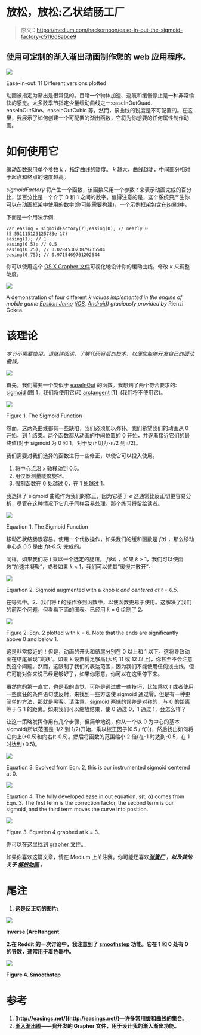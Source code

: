 # 放松，放松:乙状结肠工厂

> 原文：<https://medium.com/hackernoon/ease-in-out-the-sigmoid-factory-c5116d8abce9>

## 使用可定制的渐入渐出动画制作您的 web 应用程序。

![](img/f149590bf4c876178b4f36aa5d6cdb10.png)

Ease-in-out: 11 Different versions plotted

动画被指定为渐出是很常见的。目睹一个物体加速、巡航和缓慢停止是一种非常愉快的感觉。大多数季节指定少量缓动曲线之一:easeInOutQuad、easeInOutSine、easeInOutCubic 等。然而，该曲线的锐度是不可配置的。在这里，我展示了如何创建一个可配置的渐出函数，它将为你想要的任何属性制作动画。

# 如何使用它

缓动函数采用单个参数 *k* ，指定曲线的陡度。 *k* 越大，曲线越陡，中间部分相对于起点和终点的速度越高。

*sigmoidFactory* 将产生一个函数，该函数采用一个参数 *t* 来表示动画完成的百分比，该百分比是一个介于 0 和 1 之间的数字。值得注意的是，这个系统只产生你可以在动画框架中使用的数字(你可能需要构建)。一个示例框架包含在[jsdild](https://jsfiddle.net/5zzh8Ljg/4/)中。

下面是一个用法示例:

```
var easing = sigmoidFactory(7);easing(0); // nearly 0 (5.551115123125783e-17)
easing(1); // 1
easing(0.5); // 0.5
easing(0.25); // 0.028453023879735584
easing(0.75); // 0.9715469761202644
```

你可以使用这个 [OS X Grapher 文件](https://drive.google.com/file/d/0BzMVmsOw9DxnVldNZENxb094STQ/view?usp=sharing&resourcekey=0-ydmBx4jcAXvWG-TfW8_qhQ)可视化地设计你的缓动曲线。修改 *k* 来调整陡度。

![](img/a80564abdc8621132248258185b4c321.png)

A demonstration of four different *k values implemented in the engine of mobile game* [*Epsilon Jump*](http://www.energizelabs.com/projects/epsilonjump/) *(*[*iOS*](https://itunes.apple.com/us/app/epsilon-jump/id1196043518?mt=8)*,* [*Android*](https://play.google.com/store/apps/details?id=com.NZLabs.EpsilonJump&hl=en)*) graciously provided by* Rienzi Gokea.

# 该理论

*本节不需要使用。请继续阅读，了解代码背后的技术，以便您能够开发自己的缓动曲线。*

![](img/e46dc54f5df21167e974789df3740f7e.png)

首先，我们需要一个类似于 [easeInOut](http://easings.net/#easeInOutCubic) 的函数。我想到了两个符合要求的: [sigmoid](https://en.wikipedia.org/wiki/Sigmoid_function) (图 1，我们将使用它)和 [arctangent](http://mathworld.wolfram.com/InverseTangent.html) [1】(我们将不使用它)。

![](img/d9dc755d392fb0946955ffe973b16400.png)

Figure 1\. The Sigmoid Function

然而，这两条曲线都有一些缺陷，我们必须加以弥补。我们希望我们的动画从 0 开始，到 1 结束。两个函数都从动画[的中间位置](https://hackernoon.com/tagged/animation)的 0 开始，并逐渐接近它们的最终值(对于 sigmoid 为 0 和 1，对于反正切为-π/2 到π/2)。

我们需要对我们选择的函数进行一些修正，以使它可以投入使用。

1.  将中心点沿 x 轴移动到 0.5。
2.  用仪器测量陡度旋钮。
3.  强制函数在 0 处越过 0，在 1 处越过 1。

我选择了 sigmoid 曲线作为我们的修正，因为它基于 *e* 这通常比反正切更容易分析，尽管在这种情况下它几乎同样容易处理。那个练习将留给读者。

![](img/155d6e8082eb6b9fb5baad242d54b6b4.png)

Equation 1\. The Sigmoid Function

移动乙状结肠很容易。使用一个代数操作，如果我们的缓和函数是 *f(t)* ，那么移动中心点 0.5 是由 *f(t-0.5)* 完成的。

同样，如果我们将 *t* 乘以一个选定的旋钮， *f(kt)* ，如果 *k* > 1，我们可以使函数“加速并凝聚”，或者如果 *k* < 1，我们可以使其“缓慢并散开”。

![](img/14147f7e9319b7ad90719884b8e3cba0.png)

Equation 2\. Sigmoid augmented with a knob *k and centered at t = 0.5.*

在等式中。2、我们将 *t* 的操作移到函数中，以使函数更易于使用。这解决了我们的前两个问题，但看看下面的图表。已经用 *k* = 6 绘制了 2。

![](img/609719016658f8d27992810843e71c39.png)

Figure 2\. Eqn. 2 plotted with k = 6\. Note that the ends are significantly above 0 and below 1.

这是非常接近的！但是，动画的开头和结尾分别在 0 以上和 1 以下。这将导致动画在结尾呈现“跳跃”。如果 k 设置得足够高(大约 11 或 12 以上)，你甚至不会注意到这个问题。然而，这限制了我们的表达范围，因为我们不能使用任何浅曲线，但它可能对你来说已经足够好了，如果你愿意，你可以在这里停下来。

虽然你的第一直觉，也是我的直觉，可能是通过做一些技巧，比如乘以 *t* 或者使用一些疯狂的条件语句或反射，来找到一些方法使 sigmoid 通过零，但是有一种更简单的方法，那就是黑客。请注意，sigmoid 两端的误差是对称的，与 0 的距离等于与 1 的距离。如果我们可以缩放结果，使 0 通过 0，1 通过 1，会怎么样？

让这一策略发挥作用有几个步骤，但简单地说，你从一个以 0 为中心的基本 sigmoid(所以范围是-1/2 到 1/2)开始，乘以校正因子(0.5 / f(1))，然后找出如何将它向上(+0.5)和向右(t-0.5)。然后将函数的范围缩小 2 倍(在-1 时达到-0.5，在 1 时达到+0.5)。

![](img/9ae71451be55270b7d15a968c99da1b3.png)

Equation 3\. Evolved from Eqn. 2, this is our instrumented sigmoid centered at 0.

![](img/00f55e42474168aaf40a17058698b809.png)

Equation 4\. The fully developed ease in out equation. s(t, α) comes from Eqn. 3\. The first term is the correction factor, the second term is our sigmoid, and the third term moves the curve into position.

![](img/35f7298885d2660222a439be02b7a9c3.png)

Figure 3\. Equation 4 graphed at k = 3.

你可以在这里找到 [grapher 文件。](https://drive.google.com/file/d/0BzMVmsOw9DxnVldNZENxb094STQ/view?usp=sharing&resourcekey=0-ydmBx4jcAXvWG-TfW8_qhQ)

如果你喜欢这篇文章，请在 Medium 上关注我。你可能还喜欢[](/@willsilversmith/the-bounce-factory-3498de1e5262#.5t0mzua5k)**[*弹簧厂*](/@willsilversmith/the-spring-factory-4c3d988e7129) *，以及其他关于* [*解析动画*](https://medium.com/analytic-animations) *。***

# **尾注**

1.  **这是反正切的图片:**

**![](img/89873d92bb71438619a883a2eee1ef44.png)**

**Inverse (Arc)tangent**

**2.在 Reddit 的一次讨论中，我注意到了 [smoothstep](https://en.wikipedia.org/wiki/Smoothstep) 功能。它在 1 和 0 处有 0 的导数，通常用于着色器中。**

**![](img/bfaebe9246ccfe599824f92087dbfa08.png)**

**Figure 4\. Smoothstep**

# **参考**

1.  **[http://easings.net/](http://easings.net/)—许多常用缓和曲线的集合。**
2.  **[渐入渐出图](https://drive.google.com/file/d/0BzMVmsOw9DxnVldNZENxb094STQ/view?usp=sharing&resourcekey=0-ydmBx4jcAXvWG-TfW8_qhQ)——我开发的 Grapher 文件，用于设计我的渐入渐出功能。**